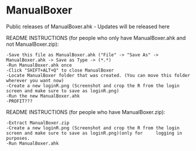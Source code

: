 # ManualBoxer
Public releases of ManualBoxer.ahk - Updates will be released here

README INSTRUCTIONS (for people who only have ManualBoxer.ahk and not ManualBoxer.zip):


	-Save this file as ManualBoxer.ahk ("File" -> "Save As" -> ManualBoxer.ahk -> Save as Type -> (*.*)
	-Run ManualBoxer.ahk once
	-Click "SHIFT+ALT+Q" to close ManualBoxer
	-Locate ManualBoxer folder that was created. (You can move this folder wherever you want now)
	-Create a new loginR.png (Screenshot and crop the R from the login screen and make sure to save as loginR.png)
	-Run the new ManualBoxer.ahk
	-PROFIT???
		
README INSTRUCTIONS (for people who have ManualBoxer.zip):


	-Extract ManualBoxer.zip
	-Create a new loginR.png (Screenshot and crop the R from the login screen and make sure to save as loginR.png)(only for 	logging in purposes.
	-Run ManualBoxer.ahk
